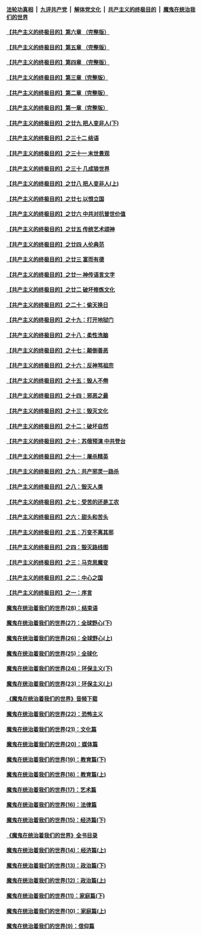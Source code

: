 ####  [法轮功真相](../../../../basic/blob/master/README.md?t=06200702) &nbsp;|&nbsp; [九评共产党](../../../../9ping.md/blob/master/README.md?t=06200702) &nbsp;|&nbsp; [解体党文化](../../../../jtdwh.md/blob/master/README.md?t=06200702)  &nbsp;|&nbsp; [共产主义的终极目的](../../../../gczydzjmd.md/blob/master/README.md?t=06200702) &nbsp;|&nbsp; [魔鬼在统治我们的世界](../../../../mgztzwmdsj.md/blob/master/README.md?t=06200702) 

#### [【共产主义的终极目的】第六章 （完整版）](../pages/nsc422/n11428913.md?t=06200702) 

#### [【共产主义的终极目的】第五章 （完整版）](../pages/nsc422/n11428912.md?t=06200702) 

#### [【共产主义的终极目的】第四章 （完整版）](../pages/nsc422/n11428907.md?t=06200702) 

#### [【共产主义的终极目的】第三章（完整版）](../pages/nsc422/n11428848.md?t=06200702) 

#### [【共产主义的终极目的】第二章（完整版）](../pages/nsc422/n11428831.md?t=06200702) 

#### [【共产主义的终极目的】第一章（完整版）](../pages/nsc422/n11417651.md?t=06200702) 

#### [【共产主义的终极目的】之廿九 把人变非人(下)](../pages/nsc422/n11344140.md?t=06200702) 

#### [【共产主义的终极目的】之三十二 结语](../pages/nsc422/n11360535.md?t=06200702) 

#### [【共产主义的终极目的】之三十一 末世景观](../pages/nsc422/n11351129.md?t=06200702) 

#### [【共产主义的终极目的】之三十 几成狼世界](../pages/nsc422/n11348280.md?t=06200702) 

#### [【共产主义的终极目的】之廿八 把人变非人(上)](../pages/nsc422/n11340492.md?t=06200702) 

#### [【共产主义的终极目的】之廿七 以恨立国](../pages/nsc422/n11336944.md?t=06200702) 

#### [【共产主义的终极目的】之廿六 中共对抗普世价值](../pages/nsc422/n11324785.md?t=06200702) 

#### [【共产主义的终极目的】之廿五 传统艺术颂神](../pages/nsc422/n11296396.md?t=06200702) 

#### [【共产主义的终极目的】之廿四 人伦典范](../pages/nsc422/n11296397.md?t=06200702) 

#### [【共产主义的终极目的】之廿三 富而有德](../pages/nsc422/n11283598.md?t=06200702) 

#### [【共产主义的终极目的】之廿一 神传语言文字](../pages/nsc422/n11263265.md?t=06200702) 

#### [【共产主义的终极目的】之廿二 破坏修炼文化](../pages/nsc422/n11245728.md?t=06200702) 

#### [【共产主义的终极目的】之二十：偷天换日](../pages/nsc422/n11238846.md?t=06200702) 

#### [【共产主义的终极目的】之十九：打开地狱门](../pages/nsc422/n11206376.md?t=06200702) 

#### [【共产主义的终极目的】之十八：柔性洗脑](../pages/nsc422/n11199994.md?t=06200702) 

#### [【共产主义的终极目的】之十七：颠倒善恶](../pages/nsc422/n11179782.md?t=06200702) 

#### [【共产主义的终极目的】之十六：反神骂祖宗](../pages/nsc422/n11166798.md?t=06200702) 

#### [【共产主义的终极目的】之十五：毁人不倦](../pages/nsc422/n11166792.md?t=06200702) 

#### [【共产主义的终极目的】之十四：邪恶之最](../pages/nsc422/n11150249.md?t=06200702) 

#### [【共产主义的终极目的】之十三：毁灭文化](../pages/nsc422/n11135227.md?t=06200702) 

#### [【共产主义的终极目的】之十二：破坏自然](../pages/nsc422/n11135214.md?t=06200702) 

#### [【共产主义的终极目的】之十：苏俄预演 中共登台](../pages/nsc422/n11118424.md?t=06200702) 

#### [【共产主义的终极目的】之十一：屠杀精英](../pages/nsc422/n11118442.md?t=06200702) 

#### [【共产主义的终极目的】之九：共产邪灵一路杀](../pages/nsc422/n11114139.md?t=06200702) 

#### [【共产主义的终极目的】之八：毁灭人类](../pages/nsc422/n11108503.md?t=06200702) 

#### [【共产主义的终极目的】之七：受苦的还是工农](../pages/nsc422/n11101809.md?t=06200702) 

#### [【共产主义的终极目的】之六：甜头和苦头](../pages/nsc422/n11096971.md?t=06200702) 

#### [【共产主义的终极目的】之五：万变不离其邪](../pages/nsc422/n11091285.md?t=06200702) 

#### [【共产主义的终极目的】之四：毁灭路线图](../pages/nsc422/n11086284.md?t=06200702) 

#### [【共产主义的终极目的】之三：马克思魔变](../pages/nsc422/n11061941.md?t=06200702) 

#### [【共产主义的终极目的】之二：中心之国](../pages/nsc422/n11047728.md?t=06200702) 

#### [【共产主义的终极目的】之一：序言](../pages/nsc422/n11086077.md?t=06200702) 

#### [魔鬼在统治着我们的世界(28)：结束语](../pages/nsc422/n10936246.md?t=06200702) 

#### [魔鬼在统治着我们的世界(27)：全球野心(下)](../pages/nsc422/n10928319.md?t=06200702) 

#### [魔鬼在统治着我们的世界(26)：全球野心(上)](../pages/nsc422/n10900318.md?t=06200702) 

#### [魔鬼在统治着我们的世界(25)：全球化](../pages/nsc422/n10788205.md?t=06200702) 

#### [魔鬼在统治着我们的世界(24)：环保主义(下)](../pages/nsc422/n10695307.md?t=06200702) 

#### [魔鬼在统治着我们的世界(23)：环保主义(上)](../pages/nsc422/n10688613.md?t=06200702) 

#### [《魔鬼在统治着我们的世界》音频下载](../pages/nsc422/n10635553.md?t=06200702) 

#### [魔鬼在统治着我们的世界(22)：恐怖主义](../pages/nsc422/n10614727.md?t=06200702) 

#### [魔鬼在统治着我们的世界(21)：文化篇](../pages/nsc422/n10597706.md?t=06200702) 

#### [魔鬼在统治着我们的世界(20)：媒体篇](../pages/nsc422/n10586579.md?t=06200702) 

#### [魔鬼在统治着我们的世界(19)：教育篇(下)](../pages/nsc422/n10564808.md?t=06200702) 

#### [魔鬼在统治着我们的世界(18)：教育篇(上)](../pages/nsc422/n10526970.md?t=06200702) 

#### [魔鬼在统治着我们的世界(17)：艺术篇](../pages/nsc422/n10499093.md?t=06200702) 

#### [魔鬼在统治着我们的世界(16)：法律篇](../pages/nsc422/n10485969.md?t=06200702) 

#### [魔鬼在统治着我们的世界(15)：经济篇(下)](../pages/nsc422/n10469975.md?t=06200702) 

#### [《魔鬼在统治着我们的世界》全书目录](../pages/nsc422/n10464261.md?t=06200702) 

#### [魔鬼在统治着我们的世界(14)：经济篇(上)](../pages/nsc422/n10457370.md?t=06200702) 

#### [魔鬼在统治着我们的世界(13)：政治篇(下)](../pages/nsc422/n10448270.md?t=06200702) 

#### [魔鬼在统治着我们的世界(12)：政治篇(上)](../pages/nsc422/n10444576.md?t=06200702) 

#### [魔鬼在统治着我们的世界(11)：家庭篇(下)](../pages/nsc422/n10440961.md?t=06200702) 

#### [魔鬼在统治着我们的世界(10)：家庭篇(上)](../pages/nsc422/n10435448.md?t=06200702) 

#### [魔鬼在统治着我们的世界(9)：信仰篇](../pages/nsc422/n10432159.md?t=06200702) 

